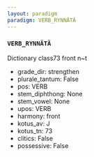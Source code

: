 ```yaml
---
layout: paradigm
paradigm: VERB_RYNNÄTÄ
---
```

### ` VERB_RYNNÄTÄ `

Dictionary class73 front n~t
* grade_dir: strengthen
* plurale_tantum: False
* pos: VERB
* stem_diphthong: None
* stem_vowel: None
* upos: VERB
* harmony: front
* kotus_av: J
* kotus_tn: 73
* clitics: False
* possessive: False

